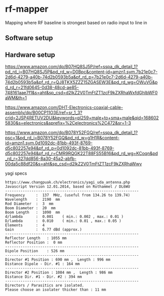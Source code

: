 # rf-mapper
Mapping where RF baseline is strongest based on radio input to line in



## Software setup

## Hardware setup

https://www.amazon.com/dp/B07HQ8SJ5P/ref=sspa_dk_detail_1?pd_rd_i=B07HQ8SJ5P&pd_rd_w=D0Bpc&content-id=amzn1.sym.7b21e0c7-2d6d-4279-a40b-74d2b0593b5a&pf_rd_p=7b21e0c7-2d6d-4279-a40b-74d2b0593b5a&pf_rd_r=QJ8TKX5ZZZ15ZGASEW3E&pd_rd_wg=OWuVG&pd_rd_r=21fd0645-0d38-48cd-ae85-748161aae7f1&s=aht&sp_csd=d2lkZ2V0TmFtZT1zcF9kZXRhaWxfdGhlbWF0aWM&th=1

https://www.amazon.com/DHT-Electronics-coaxial-cable-assembly/dp/B00CP11O3E/ref=sr_1_3?crid=2JSP4RETUV2DU&keywords=pl259+male+to+sma+male&qid=1686025830&s=electronics&sprefix=%2Celectronics%2C472&sr=1-3

https://www.amazon.com/dp/B078Y52FGQ/ref=sspa_dk_detail_1?psc=1&pd_rd_i=B078Y52FGQ&pd_rd_w=g1H1R&content-id=amzn1.sym.0d1092dc-81bb-493f-8769-d5c802257e94&pf_rd_p=0d1092dc-81bb-493f-8769-d5c802257e94&pf_rd_r=CMR9RQGK22T88FS55B16&pd_rd_wg=KCoqn&pd_rd_r=327dd856-8a30-45a2-abfb-00da5c88df20&s=aht&sp_csd=d2lkZ2V0TmFtZT1zcF9kZXRhaWwy

yagi specs

```
https://www.changpuak.ch/electronics/yagi_uda_antenna.php
Javascript Version 12.01.2014, based on Rothammel / DL6WU
-------------------------------------------------------------
Frequency     :  137  MHz, (useful from 134.26 to 139.74)
Wavelength    :  2190  mm
Rod Diameter  :  3  mm
Boom Diameter :  20  mm
Boom Length   :  1090  mm
d/lambda      :  0.001    ( min.: 0.002 , max.: 0.01 )
D/lambda      :  0.010    ( min.: 0.01 , max.: 0.05 )
Elements      :  4
Gain          :  6.77 dBd (approx.)
-------------------------------------------------------------
Reflector Length   : 1055 mm
Reflector Position :  0 mm
-------------------------------------------------------------
Dipole Position    : 526 mm
-------------------------------------------------------------
Director #1 Position : 690 mm ,  Length : 996 mm
Distance Dipole - Dir. #1 : 164 mm 
-------------------------------------------------------------
Director #2 Position : 1084 mm ,  Length : 986 mm
Distance Dir. #1 - Dir. #2 : 394 mm 
-------------------------------------------------------------
Directors / Parasitics are isolated.
Please choose an isolater thicker than : 11 mm

```
